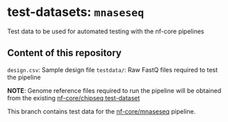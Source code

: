 # test-datasets: `mnaseseq`
Test data to be used for automated testing with the nf-core pipelines

## Content of this repository

`design.csv`: Sample design file
`testdata/`: Raw FastQ files required to test the pipeline 

**NOTE**: Genome reference files required to run the pipeline will be obtained from the existing [nf-core/chipseq test-dataset](https://github.com/nf-core/test-datasets/tree/chipseq)

This branch contains test data for the [nf-core/mnaseseq](https://github.com/nf-core/mnaseseq) pipeline.
